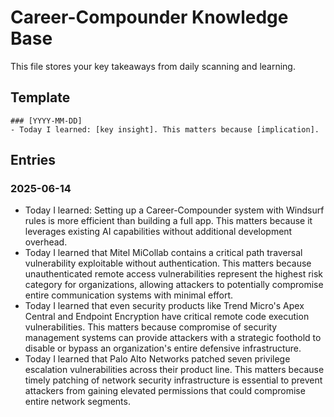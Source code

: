 # Career-Compounder Knowledge Base

This file stores your key takeaways from daily scanning and learning.

## Template
```
### [YYYY-MM-DD]
- Today I learned: [key insight]. This matters because [implication].
```

## Entries
### 2025-06-14
- Today I learned: Setting up a Career-Compounder system with Windsurf rules is more efficient than building a full app. This matters because it leverages existing AI capabilities without additional development overhead.
- Today I learned that Mitel MiCollab contains a critical path traversal vulnerability exploitable without authentication. This matters because unauthenticated remote access vulnerabilities represent the highest risk category for organizations, allowing attackers to potentially compromise entire communication systems with minimal effort.
- Today I learned that even security products like Trend Micro's Apex Central and Endpoint Encryption have critical remote code execution vulnerabilities. This matters because compromise of security management systems can provide attackers with a strategic foothold to disable or bypass an organization's entire defensive infrastructure.
- Today I learned that Palo Alto Networks patched seven privilege escalation vulnerabilities across their product line. This matters because timely patching of network security infrastructure is essential to prevent attackers from gaining elevated permissions that could compromise entire network segments.
